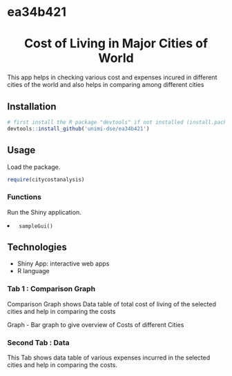 # ea34b421

<h1 align="center">Cost of Living in Major Cities of World </h1>
<p> This app helps in checking various cost and expenses incured in different cities of the world and also helps in comparing among different cities 
<br>
  

<h2> Installation</h2>

```R
# first install the R package "devtools" if not installed (install.packages("devtools")
devtools::install_github('unimi-dse/ea34b421')
```

<h2> Usage</h2>
<p> Load the package. </p>

```R
require(citycostanalysis)
```


<h3> Functions </h3>
<p> Run the Shiny  application. </p>
<li><code> sampleGui() </code></li>


<h2> Technologies </h2>

- Shiny App: interactive web apps
- R language


<h3> Tab 1 : Comparison Graph </h3>

<p> Comparison Graph shows
Data table of total cost of living of the selected cities and help in comparing the costs

Graph - Bar graph to give overview of Costs of different Cities








<h3> Second Tab : Data </h3>

<p> This Tab shows  data table of various expenses incurred in the selected cities and help in comparing the costs.
</p>

